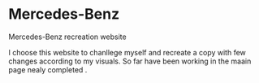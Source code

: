 # Mercedes-Benz
Mercedes-Benz recreation website 

I choose this website to chanllege myself and recreate a copy with few changes according to my visuals.
So far have been working in the maain page nealy completed . 
